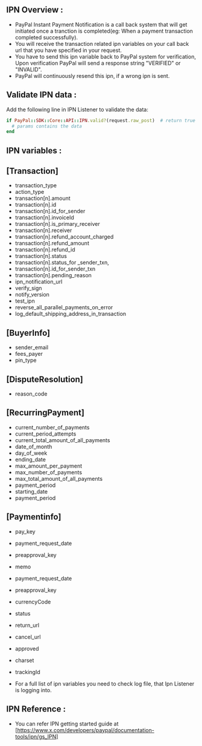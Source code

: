 IPN Overview :
------------
* PayPal Instant Payment Notification is a call back system that will get initiated once a tranction is completed(eg: When
a payment transaction completed successfully).
* You will receive the transaction related ipn variables on your call back url that you have specified in your request.
* You have to send this ipn variable back to PayPal system for verification, Upon verification PayPal will send
a response string "VERIFIED" or "INVALID".
* PayPal will continuously resend this ipn, if a wrong ipn is sent.

Validate IPN data :
-----------------

Add the following line in IPN Listener to validate the data:

```ruby
if PayPal::SDK::Core::API::IPN.valid?(request.raw_post)  # return true or false
  # params contains the data
end
```

IPN variables :
--------------

[Transaction]
-------------
* transaction_type
* action_type
* transaction[n].amount
* transaction[n].id
* transaction[n].id_for_sender
* transaction[n].invoiceId
* transaction[n].is_primary_receiver
* transaction[n].receiver
* transaction[n].refund_account_charged
* transaction[n].refund_amount
* transaction[n].refund_id
* transaction[n].status
* transaction[n].status_for _sender_txn,
* transaction[n].id_for_sender_txn
* transaction[n].pending_reason
* ipn_notification_url
* verify_sign
* notify_version
* test_ipn
* reverse_all_parallel_payments_on_error
* log_default_shipping_address_in_transaction

[BuyerInfo]
-----------
* sender_email
* fees_payer
* pin_type

[DisputeResolution]
-------------------
* reason_code

[RecurringPayment]
------------------
* current_number_of_payments
* current_period_attempts
* current_total_amount_of_all_payments
* date_of_month
* day_of_week
* ending_date
* max_amount_per_payment
* max_number_of_payments
* max_total_amount_of_all_payments
* payment_period
* starting_date
* payment_period


[Paymentinfo]
-------------
* pay_key
* payment_request_date
* preapproval_key
* memo
* payment_request_date
* preapproval_key
* currencyCode
* status
* return_url
* cancel_url
* approved
* charset
* trackingId

* For a full list of ipn variables you need to check log file, that Ipn Listener is logging into.

IPN Reference :
--------------
* You can refer IPN getting started guide at [https://www.x.com/developers/paypal/documentation-tools/ipn/gs_IPN]

